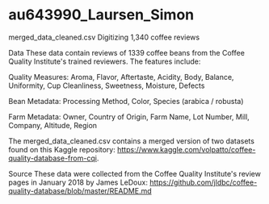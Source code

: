 # au643990_Laursen_Simon
merged_data_cleaned.csv
Digitizing 1,340 coffee reviews

Data
These data contain reviews of 1339 coffee beans from the Coffee Quality Institute's trained reviewers. The features include:

Quality Measures:
Aroma,
Flavor,
Aftertaste,
Acidity,
Body,
Balance,
Uniformity,
Cup Cleanliness,
Sweetness,
Moisture,
Defects

Bean Metadata:
Processing Method,
Color,
Species (arabica / robusta)

Farm Metadata:
Owner,
Country of Origin,
Farm Name,
Lot Number,
Mill,
Company,
Altitude,
Region

The merged_data_cleaned.csv contains a merged version of two datasets found on this Kaggle repository: https://www.kaggle.com/volpatto/coffee-quality-database-from-cqi.

Source
These data were collected from the Coffee Quality Institute's review pages in January 2018 by James LeDoux: https://github.com/jldbc/coffee-quality-database/blob/master/README.md
